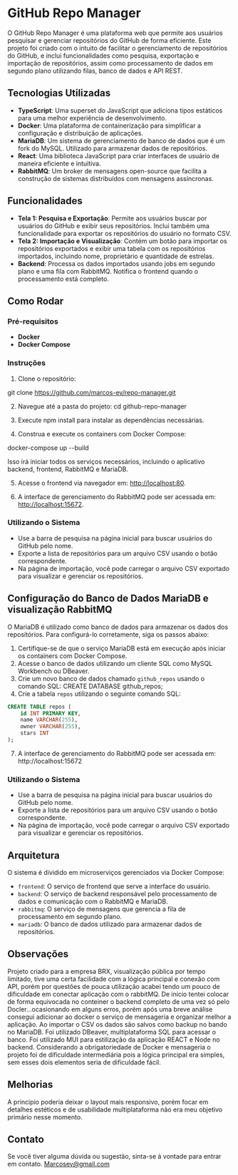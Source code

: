 # GitHub Repo Manager

O GitHub Repo Manager é uma plataforma web que permite aos usuários pesquisar e gerenciar repositórios do GitHub de forma eficiente. Este projeto foi criado com o intuito de facilitar o gerenciamento de repositórios do GitHub, e inclui funcionalidades como pesquisa, exportação e importação de repositórios, assim como processamento de dados em segundo plano utilizando filas, banco de dados e API REST.

## Tecnologias Utilizadas

- **TypeScript**: Uma superset do JavaScript que adiciona tipos estáticos para uma melhor experiência de desenvolvimento.
- **Docker**: Uma plataforma de containerização para simplificar a configuração e distribuição de aplicações.
- **MariaDB**: Um sistema de gerenciamento de banco de dados que é um fork do MySQL. Utilizado para armazenar dados de repositórios.
- **React**: Uma biblioteca JavaScript para criar interfaces de usuário de maneira eficiente e intuitiva.
- **RabbitMQ**: Um broker de mensagens open-source que facilita a construção de sistemas distribuídos com mensagens assíncronas.

## Funcionalidades

- **Tela 1: Pesquisa e Exportação**: Permite aos usuários buscar por usuários do GitHub e exibir seus repositórios. Inclui também uma funcionalidade para exportar os repositórios do usuário no formato CSV.
- **Tela 2: Importação e Visualização**: Contém um botão para importar os repositórios exportados e exibir uma tabela com os repositórios importados, incluindo nome, proprietário e quantidade de estrelas.
- **Backend**: Processa os dados importados usando jobs em segundo plano e uma fila com RabbitMQ. Notifica o frontend quando o processamento está completo.

## Como Rodar

### Pré-requisitos

- **Docker**
- **Docker Compose**

### Instruções

1. Clone o repositório:

git clone https://github.com/marcos-ev/repo-manager.git


2. Navegue até a pasta do projeto:
cd github-repo-manager


3. Execute npm install para instalar as dependências necessárias.

4. Construa e execute os containers com Docker Compose:

docker-compose up --build

Isso irá iniciar todos os serviços necessários, incluindo o aplicativo backend, frontend, RabbitMQ e MariaDB.

5. Acesse o frontend via navegador em: [http://localhost:80](http://localhost:80).

6. A interface de gerenciamento do RabbitMQ pode ser acessada em: [http://localhost:15672](http://localhost:15672).

### Utilizando o Sistema

- Use a barra de pesquisa na página inicial para buscar usuários do GitHub pelo nome.
- Exporte a lista de repositórios para um arquivo CSV usando o botão correspondente.
- Na página de importação, você pode carregar o arquivo CSV exportado para visualizar e gerenciar os repositórios.

## Configuração do Banco de Dados MariaDB e visualização RabbitMQ

O MariaDB é utilizado como banco de dados para armazenar os dados dos repositórios. Para configurá-lo corretamente, siga os passos abaixo:

1. Certifique-se de que o serviço MariaDB está em execução após iniciar os containers com Docker Compose.
2. Acesse o banco de dados utilizando um cliente SQL como MySQL Workbench ou DBeaver.
3. Crie um novo banco de dados chamado `github_repos` usando o comando SQL:
CREATE DATABASE github_repos;
4. Crie a tabela `repos` utilizando o seguinte comando SQL:
```sql
CREATE TABLE repos (
    id INT PRIMARY KEY,
    name VARCHAR(255),
    owner VARCHAR(255),
    stars INT
);

```
7. A interface de gerenciamento do RabbitMQ pode ser acessada em:
http://localhost:15672


### Utilizando o Sistema

- Use a barra de pesquisa na página inicial para buscar usuários do GitHub pelo nome.
- Exporte a lista de repositórios para um arquivo CSV usando o botão correspondente.
- Na página de importação, você pode carregar o arquivo CSV exportado para visualizar e gerenciar os repositórios.

## Arquitetura

O sistema é dividido em microserviços gerenciados via Docker Compose:

- `frontend`: O serviço de frontend que serve a interface do usuário.
- `backend`: O serviço de backend responsável pelo processamento de dados e comunicação com o RabbitMQ e MariaDB.
- `rabbitmq`: O serviço de mensagens que gerencia a fila de processamento em segundo plano.
- `mariadb`: O banco de dados utilizado para armazenar dados de repositórios.

## Observações

Projeto criado para a empresa BRX, visualização pública por tempo limitado, tive uma certa facilidade com a lógica principal e conexão com API, porém por questões de pouca utilização acabei tendo um pouco de dificuldade em conectar aplicação com o rabbitMQ. De inicio tentei colocar de forma equivocada no conteiner o backend completo de uma vez só pelo Docler...ocasionando em alguns erros, porém após uma breve análise consegui adicionar ao docker o serviço de mensageria e organizar melhor a aplicação. Ao importar o CSV os dados são salvos como backup no bando no MariaDB. Foi utilizado DBeaver, multiplataforma SQL para acessar o banco. Foi utilizado MUI para estilização da aplicação REACT e Node no backend. Considerando a obrigatoriedade de Docker e mensageria o projeto foi de dificuldade intermediária pois a lógica principal era simples, sem esses dois elementos seria de dificuldade fácil.

## Melhorias

A principio poderia deixar o layout mais responsivo, porém focar em detalhes estéticos e de usabilidade multiplataforma não era meu objetivo primário nesse momento.

## Contato

Se você tiver alguma dúvida ou sugestão, sinta-se à vontade para entrar em contato. Marcosev@gmail.com 
